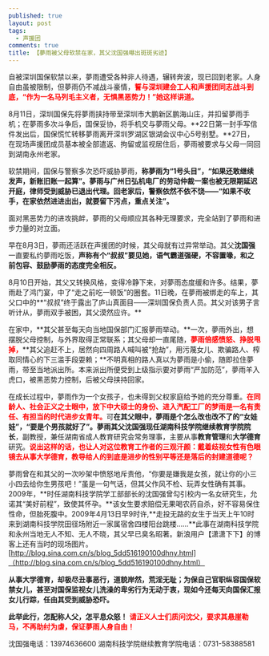 ```yaml
---
published: true
layout: post
tags:
  - 声援团
comments: true
title: 【夢雨被父母软禁在家，其父沈国强曝出斑斑劣迹】
---
```


自被深圳国保软禁以来，夢雨遭受各种非人待遇，辗转奔波，现已回到老家。人身自由虽被限制，但夢雨仍不减战斗豪情，<span style="color:red;font-weight: bold;">誓与深圳建会工人和声援团同志战斗到底，“作为一名马列毛主义者，无惧黑恶势力！”她这样讲道。</span>

8月11日，深圳国保先将夢雨挟持带至深圳市大鹏新区鹏海山庄，并扣留夢雨手机；在夢雨多次斗争后，国保妥协，将手机交与夢雨父母。**22日第一封手写信件发出后，国保慌忙转移夢雨离开深圳罗湖区银湖会议中心5号别墅。**27日，在现场声援团成员基本被全部遣返、拘留或监视居住后，夢雨被要求与父母一同回到湖南永州老家。

软禁期间，国保与警察多次恐吓威胁夢雨，**称夢雨为“1号头目”，“如果还敢继续发声，新账旧账一起算”。夢雨与广州日弘机电厂的劳动仲裁一案也被无限期延迟开庭，律师受到威胁已退出代理。**回老家后，警察依然不依不饶——**“如果不收手，在家依然进进出出，就要留下污点，重点关注”。**

面对黑恶势力的进攻挑衅，夢雨的父母顺应其各种无理要求，完全站到了夢雨和进步力量的对立面。

早在8月3日，夢雨还活跃在声援团的时候，其父母就有过异常举动。其父**沈国强**一直要私约夢雨吃饭，**声称有个“叔叔”要见她，语气霸道强硬，不容置喙，和之前包容、鼓励夢雨的态度完全相反。**

8月10日开始，其父又转换风格，变得冷静下来，对夢雨态度缓和许多。结果，夢雨赴了鸿门宴，中了“走之前吃一顿饭”的圈套。11日晚，在夢雨被绑走的车上，其父口中的**“叔叔”终于露出了庐山真面目——深圳国保负责人员。其父对该男子言听计从，夢雨双手被困，其父漠然应许。**

在家中，**其父甚至每天向当地国保部门汇报夢雨举动。**一次，夢雨外出，想摆脱父母控制，与外界取得正常联系；其父母却一直尾随，<span style="color:red;font-weight: bold;">夢雨倍感愤怒、挣脱甩掉，</span>**其父追赶不上，居然向四周路人喊叫被“抢劫”，用污蔑女儿、欺骗路人、榨取同情心的下三滥手段耍赖；**不明真相的路人真以为夢雨是小偷，随即拉住夢雨，带至当地派出所。本来派出所便受到上级指示要对夢雨“严加防范”，夢雨羊入虎口，被黑恶势力控制，后被父母挟持回家。

在成长过程中，夢雨作为一个女孩子，也未得到父权家庭给予她的充分尊重。<span style="color:red;font-weight: bold;">在同龄人、社会正义之士眼中，放下中大硕士的身份、进入汽配工厂的梦雨是一名有责任、有担当的时代进步女青年。</span>可**在其父眼中，夢雨是个怎么改也改不了的“女娃娃”，“要是个男孩就好了”。**夢雨其父沈国强现任**湖南科技学院继续教育学院院长**，副教授，兼任湖南省成人教育研究会常务理事，主要从事**教育管理**和**大学德育**研究。<span style="color:red;font-weight: bold;">说出这样的话，也让人对这位教育工作者的三观汗颜：戴着歧视女性有色眼镜去从事大学德育，教导给人的到底是进步的性别平等还是落后的封建道德呢？</span>

夢雨曾在和其父的一次吵架中愤怒地斥责他，“你要是嫌我是女孩，就让你的小三小四去给你生男孩吧！”虽是一句气话，但其父作风不检、玩弄女性确有其事。2009年，**时任湖南科技学院学工部部长的沈国强曾勾引校内一名女研究生，允诺其“美好前程”，致使其怀孕。**该女生要求赔偿无果喝农药自杀，好不容易保住性命，但胎死腹中。2009年4月13日早9时许,**走投无路的女生于当天上午10时来到湖南科技学院田径场附近一家属宿舍四楼阳台跳楼……**此事在湖南科技学院和永州当地无人不知、无人不晓，其父早已臭名昭著。新浪用户【潇潇下下】的博客上还有当时的现场图片。
[http://blog.sina.com.cn/s/blog_5dd516190100dhny.html]（http://blog.sina.com.cn/s/blog_5dd516190100dhny.html）

**从事大学德育，却极尽丑事恶行，道貌岸然，荒淫无耻；为保自己官职纵容国保软禁女儿，甚至对国保监视女儿洗澡的卑劣行为无动于衷，现如今还每天向国保汇报女儿行踪，任由其受到威胁恐吓。**

**此举此行，怎配称人父，怎平息众怒！**
<span style="color:red;font-weight: bold;">请正义人士们质问沈父，要求其悬崖勒马，不再助纣为虐，保证夢雨人身自由！<span>

沈国强电话：13974636600
湖南科技学院继续教育学院电话：0731-58388581
